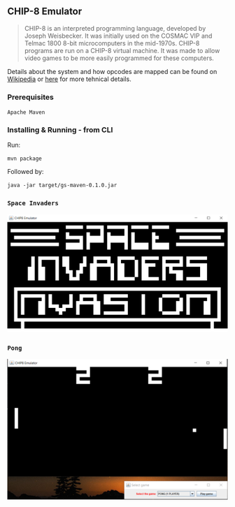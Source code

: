 ## CHIP-8 Emulator


> CHIP-8 is an interpreted programming language, developed by Joseph Weisbecker. It was initially used on the COSMAC VIP and Telmac 1800 8-bit microcomputers in the mid-1970s. CHIP-8 programs are run on a CHIP-8 virtual machine. It was made to allow video games to be more easily programmed for these computers.

Details about the system and how opcodes are mapped can be found on [Wikipedia](https://en.wikipedia.org/wiki/CHIP-8) or [here](http://devernay.free.fr/hacks/chip8/C8TECH10.HTM) for more tehnical details.


### Prerequisites
```
Apache Maven
```
### Installing & Running - from CLI
Run:
```
mvn package
```
Followed by:
```
java -jar target/gs-maven-0.1.0.jar
```

### `Space Invaders`
![](https://github.com/Nurckye/CHIP8-Emulator/blob/master/media/spaceinvaders.png) 

### `Pong`
![](https://github.com/Nurckye/CHIP8-Emulator/blob/master/media/pong.png) 







